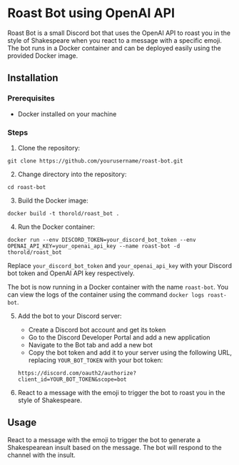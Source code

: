 # Roast Bot using OpenAI API

Roast Bot is a small Discord bot that uses the OpenAI API to roast you in the style of Shakespeare when you react to a message with a specific emoji. The bot runs in a Docker container and can be deployed easily using the provided Docker image.

## Installation

### Prerequisites
- Docker installed on your machine

### Steps

1. Clone the repository:
```
git clone https://github.com/yourusername/roast-bot.git
```

2. Change directory into the repository:
```
cd roast-bot
```
3. Build the Docker image:
```
docker build -t thorold/roast_bot .
```

4. Run the Docker container:
```
docker run --env DISCORD_TOKEN=your_discord_bot_token --env OPENAI_API_KEY=your_openai_api_key --name roast-bot -d thorold/roast_bot
```
Replace `your_discord_bot_token` and `your_openai_api_key` with your Discord bot token and OpenAI API key respectively.

The bot is now running in a Docker container with the name `roast-bot`. You can view the logs of the container using the command `docker logs roast-bot`.

5. Add the bot to your Discord server:
   - Create a Discord bot account and get its token
   - Go to the Discord Developer Portal and add a new application
   - Navigate to the Bot tab and add a new bot
   - Copy the bot token and add it to your server using the following URL, replacing `YOUR_BOT_TOKEN` with your bot token: 
   ```
   https://discord.com/oauth2/authorize?client_id=YOUR_BOT_TOKEN&scope=bot
   ```

6. React to a message with the  emoji to trigger the bot to roast you in the style of Shakespeare.

## Usage

React to a message with the  emoji to trigger the bot to generate a Shakespearean insult based on the message. The bot will respond to the channel with the insult.

